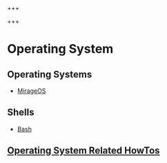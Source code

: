 
+++

+++
# Operating System

## Operating Systems

-   [MirageOS](@/os/mirageos.md)

## Shells

-   [Bash](@/os/bash.md)

## [Operating System Related HowTos](@/os/howtos.md)

